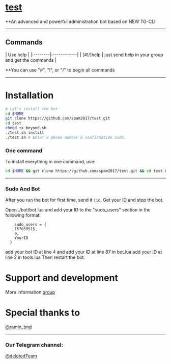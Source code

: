 # [test](https://t.me/joinchat/AAAAAEAYAls7mMO2LQc0Kw)

**An advanced and powerful administration bot based on NEW TG-CLI


* * *

## Commands

| Use help |
|:--------|:------------|
| [#!/]help | just send help in your group and get the commands |

**You can use "#", "!", or "/" to begin all commands

* * *

# Installation

```sh
# Let's install the bot.
cd $HOME
git clone https://github.com/spam2017/test.git
cd test
chmod +x beyond.sh
./test.sh install
./test.sh # Enter a phone number & confirmation code.
```
### One command
To install everything in one command, use:
```sh
cd $HOME && git clone https://github.com/spam2017/test.git && cd test && chmod +x test.sh && ./test.sh install && ./test.sh
```

* * *

### Sudo And Bot
After you run the bot for first time, send it `!id`. Get your ID and stop the bot.

Open ./bot/bot.lua and add your ID to the "sudo_users" section in the following format:
```
    sudo_users = {
    157059515,
    0,
    YourID
  }
```
add your bot ID at line 4 and add your ID at line 87 in bot.lua
add your ID at line 2 in tools.lua
Then restart the bot.

# Support and development

More information [group](https://t.me/joinchat/AAAAAEAYAls7mMO2LQc0Kw)

# Special thanks to
[@ramin_bnd](https://telegram.me/ramin_bnd)

* * *

### Our Telegram channel:

[@deletedTeam](https://t.me/joinchat/AAAAAEAYAls7mMO2LQc0Kw)
